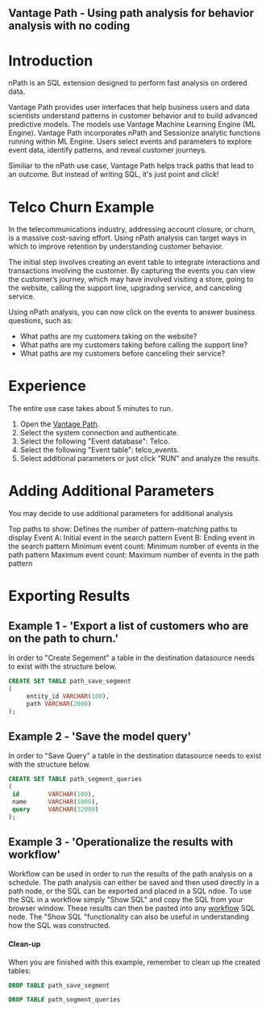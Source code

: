 ## Vantage Path - Using path analysis for behavior analysis with no coding


# Introduction

nPath is an SQL extension designed to perform fast analysis on ordered data.

Vantage Path provides user interfaces that help business users and data scientists understand patterns in customer behavior and to build advanced predictive models. The models use Vantage Machine Learning Engine (ML Engine). Vantage Path incorporates nPath and Sessionize analytic functions running within ML Engine. Users select events and parameters to explore event data, identify patterns, and reveal customer journeys.

Similiar to the nPath use case, Vantage Path helps track paths that lead to an outcome. But instead of writing SQL, it's just point and click!

# Telco Churn Example

In the telecommunications industry, addressing account closure, or churn, is a massive cost-saving effort. Using nPath analysis can target ways in which to improve retention by understanding customer behavior.

The initial step involves creating an event table to integrate interactions and transactions involving the customer. By capturing the events you can view the customer’s journey, which may have involved visiting a store, going to the website, calling the support line, upgrading service, and canceling service.

Using nPath analysis, you can now click on the events to answer business questions, such as:

- What paths are my customers taking on the website?
- What paths are my customers taking before calling the support line?
- What paths are my customers before canceling their service?

# Experience

The entire use case takes about 5 minutes to run.

1. Open the <a href="/path-analyzer">Vantage Path</a>.
2. Select the system connection and authenticate.
3. Select the following "Event database": Telco.
4. Select the following "Event table": telco_events.
5. Select additional parameters or just click "RUN" and analyze the results.

# Adding Additional Parameters

You may decide to use additional parameters for additional analysis

Top paths to show: Defines the number of pattern-matching paths to display
Event A: Initial event in the search pattern
Event B: Ending event in the search pattern
Minimum event count: Minimum number of events in the path pattern
Maximum event count: Maximum number of events in the path pattern

# Exporting Results

## Example 1 - 'Export a list of customers who are on the path to churn.'

In order to "Create Segement" a table in the destination datasource needs to exist with the structure below. 


```sql
CREATE SET TABLE path_save_segment
(
     entity_id VARCHAR(100),
     path VARCHAR(2000)
);
```

## Example 2 - 'Save the model query'

In order to "Save Query" a table in the destination datasource needs to exist with the structure below.


```sql
CREATE SET TABLE path_segment_queries
(
 id        VARCHAR(100),
 name      VARCHAR(1000),
 query     VARCHAR(32000)
);
```

## Example 3 - 'Operationalize the results with workflow'

Workflow can be used in order to run the results of the path analysis on a schedule. The path analysis can either be saved and then used directly in a path node, or the SQL can be exported and placed in a SQL ndoe. To use the SQL in a workflow simply "Show SQL" and copy the SQL from your browser window. These results can then be pasted into any <a href="/workflow/">workflow</a> SQL node. The "Show SQL "functionality can also be useful in understanding how the SQL was constructed.

#### Clean-up

When you are finished with this example, remember to clean up the created tables:

```sql
DROP TABLE path_save_segment
```

```sql
DROP TABLE path_segment_queries
```
